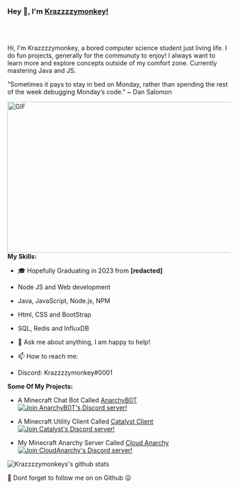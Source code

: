 ### Hey 👋, I'm [Krazzzzymonkey!](https://github.com/Krazzzzymonkey)


<br />
<br />

Hi, I'm Krazzzzymonkey, a bored computer science student just living life. I do fun projects, generally for the communuty to enjoy! I always want to learn more and explore concepts outside of my comfort zone. Currently mastering Java and JS.

"Sometimes it pays to stay in bed on Monday, rather than spending the rest of the week debugging Monday’s code."
~ Dan Salomon 


 [<img align="right" height="340px" width= "510px" alt="GIF" src="https://i.imgur.com/qkN561d.gif" />](https://www.reddit.com/r/linuxmemes/)

**My Skills:**

- 🎓 Hopefully Graduating in 2023 from **\[redacted]** 
-  Node JS and Web development
-  Java, JavaScript, Node.js, NPM
-  Html, CSS and BootStrap
-  SQL, Redis and InfluxDB 


- 💬 Ask me about anything, I am happy to help!
- 📫 How to reach me: 
- Discord: Krazzzzymonkey#0001

**Some Of My Projects:**

- A Minecraft Chat Bot Called <a href="https://anarchybot.cc/" align="left" > AnarchyB0T </a> <br />
  [![Join AnarchyB0T's Discord server!](https://invidget.switchblade.xyz/ASYAjUHQvh)](https://discord.gg/ASYAjUHQvh)

- A Minecraft Utility Client Called <a href="https://catalyst.sexy/" align="left" > Catalyst Client </a> <br />
 [![Join Catalyst's Discord server!](https://invidget.switchblade.xyz/SVhedRNDfw)](https://discord.gg/SVhedRNDfw)

- My Minecraft Anarchy Server Called <a href="https://cloudanarchy.org/" align="left" > Cloud Anarchy </a> <br />
 [![Join CloudAnarchy's Discord server!](https://invidget.switchblade.xyz/4arsMktFmc)](https://discord.gg/4arsMktFmc)

 
 

![Krazzzzymonkeys's github stats](https://github-readme-stats.vercel.app/api?username=Krazzzzymonkey&show_icons=true&hide_border=true)

:pushpin: Dont forget to follow me on on Github :stuck_out_tongue: 

